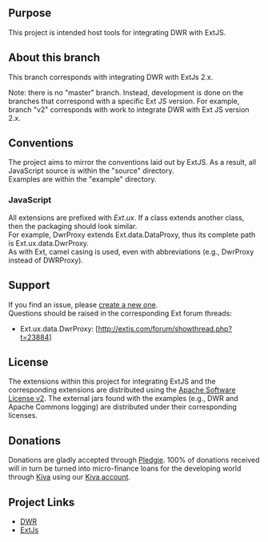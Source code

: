 ## Purpose ##
This project is intended host tools for integrating DWR with ExtJS.

## About this branch ##
This branch corresponds with integrating DWR with ExtJs 2.x.  

Note: there is no "master" branch.  Instead, development is done on the branches that correspond with a specific Ext JS version.
For example, branch "v2" corresponds with work to integrate DWR with Ext JS version 2.x.

## Conventions ##
The project aims to mirror the conventions laid out by ExtJS.  As a result, all JavaScript source is within the "source" directory.  
Examples are within the "example" directory. 

### JavaScript ###
All extensions are prefixed with *Ext.ux*.  If a class extends another class, then the packaging should look similar.  
For example, DwrProxy extends Ext.data.DataProxy, thus its complete path is Ext.ux.data.DwrProxy.  
As with Ext, camel casing is used, even with abbreviations (e.g., DwrProxy instead of DWRProxy).

## Support ##
If you find an issue, please [create a new one](http://github.com/BigLep/ExtJsWithDwr/issues).  
Questions should be raised in the corresponding Ext forum threads:
* Ext.ux.data.DwrProxy: [http://extjs.com/forum/showthread.php?t=23884]

## License ##
The extensions within this project for integrating ExtJS and the corresponding extensions are distributed using the [Apache Software License v2](http://www.apache.org/licenses/LICENSE-2.0.html).  The external jars found with the examples (e.g., DWR and Apache Commons logging) are distributed under their corresponding licenses.

## Donations ##
Donations are gladly accepted through [Pledgie](http://pledgie.com/campaigns/4494).  100% of donations received will in turn be turned into micro-finance loans for the developing world through [Kiva](http://kiva.org) using our [Kiva account](http://www.kiva.org/lender/karaandsteve). 

## Project Links ##
* [DWR](http://directwebremoting.org/)
* [ExtJs](http://extjs.com)
